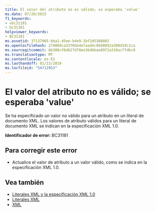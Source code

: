 ```yaml
---
title: El valor del atributo no es válido; se esperaba 'value'
ms.date: 07/20/2015
f1_keywords:
- vbc31181
- bc31181
helpviewer_keywords:
- BC31181
ms.assetid: 37137965-bba1-45ee-b4e9-1bf2d5388802
ms.openlocfilehash: 27400dca3370de4efaad4c89d0092a308d10c2ca
ms.sourcegitcommit: 6b308cf6d627d78ee36dbbae8972a310ac7fd6c8
ms.translationtype: MT
ms.contentlocale: es-ES
ms.lasthandoff: 01/23/2019
ms.locfileid: "54712953"
---
```

# <a name="attribute-value-is-not-valid-expecting-value"></a>El valor del atributo no es válido; se esperaba 'value'
Se ha especificado un valor no válido para un atributo en un literal de documento XML. Los valores de atributo válidos para un literal de documento XML se indican en la especificación XML 1.0.  
  
 **Identificador de error:** BC31181  
  
## <a name="to-correct-this-error"></a>Para corregir este error  
  
-   Actualice el valor de atributo a un valor válido, como se indica en la especificación XML 1.0.  
  
## <a name="see-also"></a>Vea también
- [Literales XML y la especificación XML 1.0](../../visual-basic/programming-guide/language-features/xml/xml-literals-and-the-xml-1-0-specification.md)
- [Literales XML](../../visual-basic/language-reference/xml-literals/index.md)
- [XML](../../visual-basic/programming-guide/language-features/xml/index.md)
